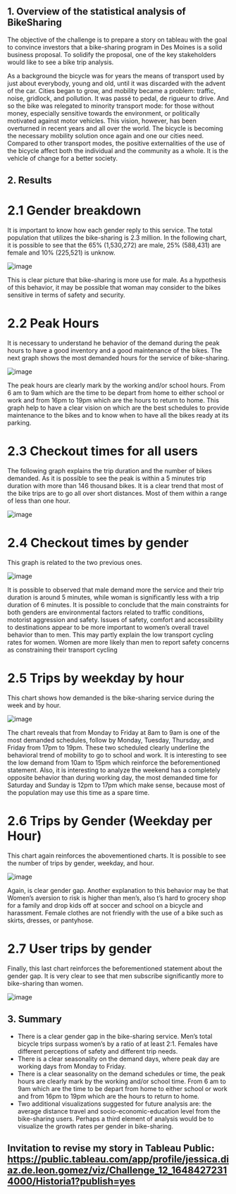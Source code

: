 ## 1. Overview of the statistical analysis of BikeSharing

The objective of the challenge is to prepare a story on tableau with the goal to convince investors that a bike-sharing program in Des Moines is a solid business proposal. To solidify the proposal, one of the key stakeholders would like to see a bike trip analysis.

As a background the bicycle was for years the means of transport used by just about everybody, young and old, until it was discarded with the advent of the car. Cities began to grow, and mobility became a problem: traffic, noise, gridlock, and pollution. It was passé to pedal, de rigueur to drive. And so the bike was relegated to minority transport mode: for those without money, especially sensitive towards the environment, or politically motivated against motor vehicles. This vision, however, has been overturned in recent years and all over the world. The bicycle is becoming the necessary mobility solution once again and one our cities need. Compared to other transport modes, the positive externalities of the use of the bicycle affect both the individual and the community as a whole. It is the vehicle of change for a better society.

## 2.	Results

# 2.1 Gender breakdown

It is important to know how each gender reply to this service. The total population that utilizes the bike-sharing is 2.3 million. In the following chart, it is possible to see that the 65% (1,530,272) are male, 25% (588,431) are female and 10% (225,521) is unknow. 

![image](https://user-images.githubusercontent.com/95872614/160320699-a5675ed7-ee7d-4100-a1c8-148a30a17311.png)

This is clear picture that bike-sharing is more use for male. As a hypothesis of this behavior, it may be possible that woman may consider to the bikes sensitive in terms of safety and security. 

# 2.2 Peak Hours

It is necessary to understand he behavior of the demand during the peak hours to have a good inventory and a good maintenance of the bikes. The next graph shows the most demanded hours for the service of bike-sharing. 

![image](https://user-images.githubusercontent.com/95872614/160320772-2a7ca0b3-f9b4-4f1b-9fa8-1c34717f9748.png)

The peak hours are clearly mark by the working and/or school hours. From 6 am to 9am which are the time to be depart from home to either school or work and from 16pm to 19pm which are the hours to return to home. This graph help to have a clear vision on which are the best schedules to provide maintenance to the bikes and to know when to have all the bikes ready at its parking. 

# 2.3 Checkout times for all users

The following graph explains the trip duration and the number of bikes demanded. As it is possible to see the peak is within a 5 minutes trip duration with more than 146 thousand bikes. It is a clear trend that most of the bike trips are to go all over short distances. Most of them within a range of less than one hour.  

![image](https://user-images.githubusercontent.com/95872614/160320824-7d021514-3f65-4261-ab1b-8a8bbb0cfe95.png)

# 2.4 Checkout times by gender

This graph is related to the two previous ones. 

![image](https://user-images.githubusercontent.com/95872614/160320854-0dc07d1a-7e48-42df-8da5-acd7014fe3dd.png)

It is possible to observed that male demand more the service and their trip duration is around 5 minutes, while woman is significantly less with a trip duration of 6 minutes. 
It is possible to conclude that the main constraints for both genders are environmental factors related to traffic conditions, motorist aggression and safety. Issues of safety, comfort and accessibility to destinations appear to be more important to women’s overall travel behavior than to men. This may partly explain the low transport cycling rates for women. Women are more likely than men to report safety concerns as constraining their transport cycling

# 2.5 Trips by weekday by hour

This chart shows how demanded is the bike-sharing service during the week and by hour. 

![image](https://user-images.githubusercontent.com/95872614/160320892-bb2315c2-d8fb-4242-8fac-bc6991468266.png)

The chart reveals that from Monday to Friday at 8am to 9am is one of the most demanded schedules, follow by Monday, Tuesday, Thursday, and Friday from 17pm to 19pm. These two scheduled clearly underline the behavioral trend of mobility to go to school and work. It is interesting to see the low demand from 10am to 15pm which reinforce the beforementioned statement. Also, it is interesting to analyze the weekend has a completely opposite behavior than during working day, the most demanded time for Saturday and Sunday is 12pm to 17pm which make sense, because most of the population may use this time as a spare time. 

# 2.6 Trips by Gender (Weekday per Hour)
This chart again reinforces the abovementioned charts. It is possible to see the number of trips by gender, weekday, and hour. 

![image](https://user-images.githubusercontent.com/95872614/160320939-1e1292af-80ec-4d5e-87c5-75649fcb83fb.png)

Again, is clear gender gap. Another explanation to this behavior may be that Women’s aversion to risk is higher than men’s, also t’s hard to grocery shop for a family and drop kids off at soccer and school on a bicycle and harassment. Female clothes are not friendly with the use of a bike such as skirts, dresses, or pantyhose. 

# 2.7 User trips by gender
Finally, this last chart reinforces the beforementioned statement about the gender gap. It is very clear to see that men subscribe significantly more to bike-sharing than women. 

![image](https://user-images.githubusercontent.com/95872614/160320983-5e0d7cc9-d798-4f0e-a905-5b7cf95cc478.png)

## 3. Summary

-	There is a clear gender gap in the bike-sharing service. Men’s total bicycle trips surpass women’s by a ratio of at least 2:1. Females have different perceptions of safety and different trip needs.
-	There is a clear seasonality on the demand days, where peak day are working days from Monday to Friday.
-	There is a clear seasonality on the demand schedules or time, the peak hours are clearly mark by the working and/or school time. From 6 am to 9am which are the time to be depart from home to either school or work and from 16pm to 19pm which are the hours to return to home.
-	Two additional visualizations suggested for future analysis are: the average distance travel and socio-economic-education level from the bike-sharing users. Perhaps a third element of analysis would be to visualize the growth rates per gender in bike-sharing. 

## Invitation to revise my story in Tableau Public: https://public.tableau.com/app/profile/jessica.diaz.de.leon.gomez/viz/Challenge_12_16484272314000/Historia1?publish=yes




















